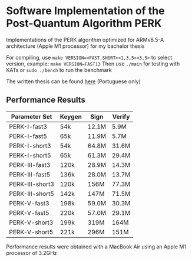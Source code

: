 # Software Implementation of the Post-Quantum Algorithm PERK
Implementations of the PERK algorithm optimized for ARMv8.5-A architecture (Apple M1 processor) for my bachelor thesis

For compiling, use `make VERSION=<FAST,SHORT><1,3,5><3,5>` to select version, example: `make VERSION=FAST13`
Then use `./main` for testing with KATs or `sudo ./bench` to run the benchmark

The written thesis can be found [here](https://www.ic.unicamp.br/~reltech/PFG/2023/PFG-23-42.pdf) (Portuguese only)

## Performance Results

| Parameter Set | Keygen | Sign | Verify |
| --- | --- | --- | ---|
| PERK-I-fast3 | 54k | 12.1M | 5.9M |
| PERK-I-fast5 | 65k | 11.9M | 5.7M |
| PERK-I-short3 | 54k | 64.8M | 31.6M |
| PERK-I-short5 | 65k | 61.3M | 29.4M |
| PERK-III-fast3 | 120k | 28.9M | 14.3M |
| PERK-III-fast5 | 136k | 28.0M | 13.7M |
| PERK-III-short3 | 120k | 156M | 77.3M |
| PERK-III-short5 | 142k | 147M | 71.5M |
| PERK-V-fast3 | 198k | 59.0M | 30.3M |
| PERK-V-fast5 | 220k | 57.0M | 29.1M |
| PERK-V-short3 | 199k | 319M | 164M |
| PERK-V-short5 | 221k | 296M | 151M |

Performance results were obtained with a MacBook Air using an Apple M1 processor of 3.2GHz
